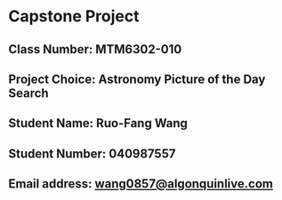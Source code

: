 # Capstone Project

## Class Number: MTM6302-010
## Project Choice: Astronomy Picture of the Day Search
## Student Name: Ruo-Fang Wang
## Student Number: 040987557
## Email address: wang0857@algonquinlive.com